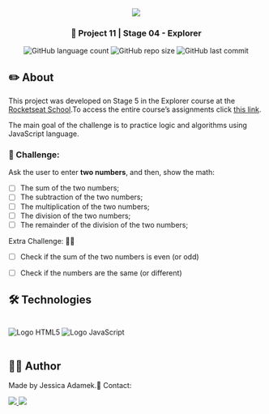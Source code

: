 <div align="center">
   <img src="https://www.rocketseat.com.br/assets/logos/explorer.svg" />
</div>
<h3 align="center">🚀 Project 11 | Stage 04 - Explorer</h3>

<div align="center">
  <img alt="GitHub language count" src="https://img.shields.io/github/languages/count/jeadamek/logic-and-algorithms-js-challenge-01">

  <img alt="GitHub repo size" src="https://img.shields.io/github/repo-size/jeadamek/logic-and-algorithms-js-challenge-01">
  
  <img alt="GitHub last commit" src="https://img.shields.io/github/last-commit/jeadamek/logic-and-algorithms-js-challenge-01">
</div>  

## ✏️ About

This project was developed on Stage 5 in the Explorer course at the [Rocketseat School](https://www.rocketseat.com.br/).To access the entire course’s assignments click [this link](https://github.com/jeadamek/explorer-rocketseat). 

The main goal of the challenge is to practice logic and algorithms using JavaScript language.

### 🎯 Challenge:
Ask the user to enter **two numbers**, and then, show the math:
- [ ] The sum of the two numbers;
- [ ] The subtraction of the two numbers;
- [ ] The multiplication of the two numbers;
- [ ] The division of the two numbers;
- [ ] The remainder of the division of the two numbers;

Extra Challenge: 👀🚀
- [ ] Check if the sum of the two numbers is even (or odd)
- [ ] Check if the numbers are the same (or different)


## 🛠️ Technologies

<div style="display: inline_block"><br/>

  <img alt="Logo HTML5" src="https://img.shields.io/badge/HTML5-E34F26?style=for-the-badge&logo=html5&logoColor=white">
  <img alt="Logo JavaScript" src="https://img.shields.io/badge/JavaScript-F7DF1E?style=for-the-badge&logo=javascript&logoColor=black">
</div>
</br>

## 👩‍💻 Author

Made by Jessica Adamek.🖖 Contact: 
<div>
  <a href="https://www.linkedin.com/in/jessica-adamek/" target="_blank">
    <img src="https://img.shields.io/badge/LinkedIn-0077B5?style=for-the-badge&logo=linkedin&logoColor=white">
  </a>
  <a href="mailto:jessica.g.adamek@gmail.com" target="_blank">
    <img src="https://img.shields.io/badge/Gmail-D14836?style=for-the-badge&logo=gmail&logoColor=white">
  </a>
</div>



